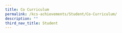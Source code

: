 ```yaml
---
title: Co Curriculum
permalink: /kcs-achievements/Student/Co-Curriculum/
description: ""
third_nav_title: Student
---
```

